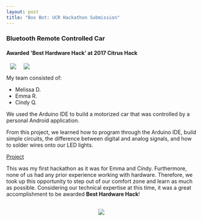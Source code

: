 ```yaml
---
layout: post
title: "Box Bot: UCR Hackathon Submission"
---
```


### Bluetooth Remote Controlled Car
#### Awarded 'Best Hardware Hack' at 2017 Citrus Hack

<div style="display: flex; align-items: center;">
  <img src="{{ site.url }}/assets/Files/BoxBot/BoxBot.JPG" style="max-width: 100%; height: auto; margin: 0 10px;"/>
  <img src="{{ site.url }}/assets/Files/BoxBot/Award.JPG" style="max-width: 100%; height: auto; margin: 0 10px;"/>
</div>

My team consisted of:
* Melissa D.
* Emma R.
* Cindy Q.

We used the Arduino IDE to build a motorized car that was controlled by a personal Android application.

From this project, we learned how to program through the Arduino IDE, build simple circuits, the difference between digital and analog signals, and how to solder wires onto our LED lights.

[Project](https://devpost.com/software/box-bot)

This was my first hackathon as it was for Emma and Cindy. Furthermore, none of us had any prior experience working with hardware. Therefore, we took up this opportunity to step out of our comfort zone and learn as much as possible. Considering our technical expertise at this time, it was a great accomplishment to be awarded **Best Hardware Hack**!

<br/>

<div align="center">
   <img src="{{ site.url }}/assets/Files/BoxBot/BoxBot.gif"/>
</div>
